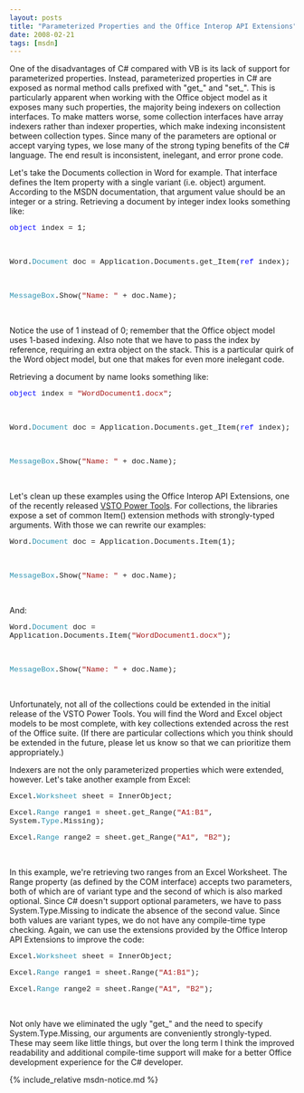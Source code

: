 ```yaml
---
layout: posts
title: "Parameterized Properties and the Office Interop API Extensions"
date: 2008-02-21
tags: [msdn]
---
```

<p>One of the disadvantages of C# compared with VB is its lack of support for parameterized properties.  Instead, parameterized properties in C# are exposed as normal method calls prefixed with "get_" and "set_".  This is particularly apparent when working with the Office object model as it exposes many such properties, the majority being indexers on collection interfaces.  To make matters worse, some collection interfaces have array indexers rather than indexer properties, which make indexing inconsistent between collection types.  Since many of the parameters are optional or accept varying types, we lose many of the strong typing benefits of the C# language.  The end result is inconsistent, inelegant, and error prone code.
</p><p>Let's take the Documents collection in Word for example.  That interface defines the Item property with a single variant (i.e. object) argument.  According to the MSDN documentation, that argument value should be an integer or a string.  Retrieving a document by integer index looks something like:
</p><p><span style="font-family:Courier New; font-size:10pt">
			<span style="color:blue">object</span> index = 1;
</span></p><p>
 </p><p><span style="font-family:Courier New; font-size:10pt">            Word.<span style="color:#2b91af">Document</span> doc = Application.Documents.get_Item(<span style="color:blue">ref</span> index);
</span></p><p>
 </p><p><span style="font-family:Courier New; font-size:10pt">
			<span style="color:#2b91af">MessageBox</span>.Show(<span style="color:#a31515">"Name: "</span> + doc.Name);
</span></p><p>
 </p><p>Notice the use of 1 instead of 0; remember that the Office object model uses 1-based indexing.  Also note that we have to pass the index by reference, requiring an extra object on the stack.  This is a particular quirk of the Word object model, but one that makes for even more inelegant code.
</p><p>Retrieving a document by name looks something like:
</p><p><span style="font-family:Courier New; font-size:10pt">
			<span style="color:blue">object</span> index = <span style="color:#a31515">"WordDocument1.docx"</span>;
</span></p><p>
 </p><p><span style="font-family:Courier New; font-size:10pt">            Word.<span style="color:#2b91af">Document</span> doc = Application.Documents.get_Item(<span style="color:blue">ref</span> index);
</span></p><p>
 </p><p><span style="font-family:Courier New; font-size:10pt">
			<span style="color:#2b91af">MessageBox</span>.Show(<span style="color:#a31515">"Name: "</span> + doc.Name);
</span></p><p>
 </p><p>Let's clean up these examples using the Office Interop API Extensions, one of the recently released <a href="http://www.microsoft.com/downloads/details.aspx?FamilyId=46B6BF86-E35D-4870-B214-4D7B72B02BF9&amp;displaylang=en">VSTO Power Tools</a>.  For collections, the libraries expose a set of common Item() extension methods with strongly-typed arguments.  With those we can rewrite our examples:
</p><p><span style="font-family:Courier New; font-size:10pt">            Word.<span style="color:#2b91af">Document</span> doc = Application.Documents.Item(1);
</span></p><p>
 </p><p><span style="font-family:Courier New; font-size:10pt">
			<span style="color:#2b91af">MessageBox</span>.Show(<span style="color:#a31515">"Name: "</span> + doc.Name);
</span></p><p>
 </p><p>And:
</p><p><span style="font-family:Courier New; font-size:10pt">            Word.<span style="color:#2b91af">Document</span> doc = Application.Documents.Item(<span style="color:#a31515">"WordDocument1.docx"</span>);
</span></p><p>
 </p><p><span style="font-family:Courier New; font-size:10pt">
			<span style="color:#2b91af">MessageBox</span>.Show(<span style="color:#a31515">"Name: "</span> + doc.Name);
</span></p><p>
 </p><p>Unfortunately, not all of the collections could be extended in the initial release of the VSTO Power Tools.  You will find the Word and Excel object models to be most complete, with key collections extended across the rest of the Office suite.  (If there are particular collections which you think should be extended in the future, please let us know so that we can prioritize them appropriately.)
</p><p>Indexers are not the only parameterized properties which were extended, however.  Let's take another example from Excel:
</p><p><span style="font-family:Courier New; font-size:10pt">            Excel.<span style="color:#2b91af">Worksheet</span> sheet = InnerObject;
</span></p><p><span style="font-family:Courier New; font-size:10pt">            Excel.<span style="color:#2b91af">Range</span> range1 = sheet.get_Range(<span style="color:#a31515">"A1:B1"</span>, System.<span style="color:#2b91af">Type</span>.Missing);
</span></p><p><span style="font-family:Courier New; font-size:10pt">            Excel.<span style="color:#2b91af">Range</span> range2 = sheet.get_Range(<span style="color:#a31515">"A1"</span>, <span style="color:#a31515">"B2"</span>);
</span></p><p>
 </p><p>In this example, we're retrieving two ranges from an Excel Worksheet.  The Range property (as defined by the COM interface) accepts two parameters, both of which are of variant type and the second of which is also marked optional.  Since C# doesn't support optional parameters, we have to pass System.Type.Missing to indicate the absence of the second value.  Since both values are variant types, we do not have any compile-time type checking.  Again, we can use the extensions provided by the Office Interop API Extensions to improve the code:
</p><p><span style="font-family:Courier New; font-size:10pt">            Excel.<span style="color:#2b91af">Worksheet</span> sheet = InnerObject;
</span></p><p><span style="font-family:Courier New; font-size:10pt">            Excel.<span style="color:#2b91af">Range</span> range1 = sheet.Range(<span style="color:#a31515">"A1:B1"</span>);
</span></p><p><span style="font-family:Courier New; font-size:10pt">            Excel.<span style="color:#2b91af">Range</span> range2 = sheet.Range(<span style="color:#a31515">"A1"</span>, <span style="color:#a31515">"B2"</span>);
</span></p><p>
 </p><p>Not only have we eliminated the ugly "get_" and the need to specify System.Type.Missing, our arguments are conveniently strongly-typed.  These may seem like little things, but over the long term I think the improved readability and additional compile-time support will make for a better Office development experience for the C# developer.
</p>

{% include_relative msdn-notice.md %}
